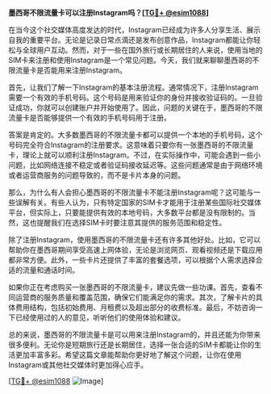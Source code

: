 **墨西哥不限流量卡可以注册Instagram吗？[[TG💪+ @esim1088](https://t.me/s/esim1088)]**

在当今这个社交媒体高度发达的时代，Instagram已经成为许多人分享生活、展示自我的重要平台。无论是记录日常点滴还是发布创意作品，Instagram都能让你轻松与全球用户互动。然而，对于一些在国外旅行或长期居住的人来说，使用当地的SIM卡来注册和使用Instagram是一个常见问题。今天，我们就来聊聊墨西哥的不限流量卡是否能用来注册Instagram。

首先，让我们了解一下Instagram的基本注册流程。通常情况下，注册Instagram需要一个有效的手机号码。这个号码是用来验证你的身份并接收验证码的。一旦验证成功，你就可以创建账户并开始使用了。因此，问题的关键在于，墨西哥的不限流量卡是否能够提供一个有效的手机号码用于注册。

答案是肯定的。大多数墨西哥的不限流量卡都可以提供一个本地的手机号码，这个号码完全符合Instagram的注册要求。这意味着只要你有一张墨西哥的不限流量卡，理论上就可以顺利注册Instagram。不过，在实际操作中，可能会遇到一些小问题，比如网络连接不稳定或者验证码接收延迟等。这些问题通常是由于网络环境或者运营商服务的问题导致的，而不是卡片本身的问题。

那么，为什么有人会担心墨西哥的不限流量卡不能注册Instagram呢？这可能与一些误解有关。有些人认为，只有特定国家的SIM卡才能用于注册某些国际社交媒体平台，但实际上，只要能提供有效的本地号码，大多数平台都是没有限制的。当然，这也提醒我们在选择SIM卡时要注意其提供的服务范围和稳定性。

除了注册Instagram，使用墨西哥的不限流量卡还有许多其他好处。比如，它可以帮助你在墨西哥期间享受高速上网体验，无论是浏览网页、观看视频还是下载应用都非常方便。此外，一些卡片还提供了丰富的套餐选项，可以根据个人需求选择合适的流量和通话时间。

如果你正在考虑购买一张墨西哥的不限流量卡，建议先做一些功课。首先，查看不同运营商的服务质量和覆盖范围，确保它们能满足你的需求。其次，了解卡片的具体费用结构，包括初始费用、月租费以及超出部分的收费标准。最后，不妨咨询一下已经使用过的人的意见，听听他们的使用体验和建议。

总的来说，墨西哥的不限流量卡是可以用来注册Instagram的，并且还能为你带来很多便利。无论你是短期旅行还是长期居住，选择一张合适的SIM卡都能让你的生活更加丰富多彩。希望这篇文章能帮助你更好地了解这个问题，让你在使用Instagram或其他社交媒体时更加得心应手。

[[TG💪+ @esim1088](https://t.me/s/esim1088) ![Image](https://i.postimg.cc/4NQfJmqS/Snipaste-2025-05-13-00-14-12.png)]